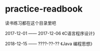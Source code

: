 # practice-readbook
读书练习都在这个目录里吧

2017-12-01 —— 2017-12-06 《C语言程序设计》

2018-12-15 —— ????-??-?? 《Java 编程思想》